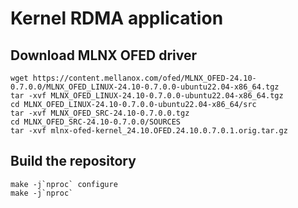 # Kernel RDMA application

## Download MLNX OFED driver
```shell
wget https://content.mellanox.com/ofed/MLNX_OFED-24.10-0.7.0.0/MLNX_OFED_LINUX-24.10-0.7.0.0-ubuntu22.04-x86_64.tgz
tar -xvf MLNX_OFED_LINUX-24.10-0.7.0.0-ubuntu22.04-x86_64.tgz
cd MLNX_OFED_LINUX-24.10-0.7.0.0-ubuntu22.04-x86_64/src
tar -xvf MLNX_OFED_SRC-24.10-0.7.0.0.tgz
cd MLNX_OFED_SRC-24.10-0.7.0.0/SOURCES
tar -xvf mlnx-ofed-kernel_24.10.OFED.24.10.0.7.0.1.orig.tar.gz
```

## Build the repository
```shell
make -j`nproc` configure
make -j`nproc`
```


